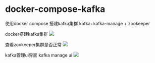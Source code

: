 # docker-compose-kafka
使用docker compose 搭建kafka集群 kafka+kafka-manage + zookeeper

docker搭建kafka集群
<img src=https://user-images.githubusercontent.com/28728839/130782075-a6c26970-2c31-492b-aa57-52175b06eb9f.png />

查看zookeeper集群是否正常
<img src=https://user-images.githubusercontent.com/28728839/130782334-1d9149a9-b7b0-4517-bd4b-95d1f0e00dcf.png />

kafka管理ui界面 kafka manage ui
<img src=https://user-images.githubusercontent.com/28728839/130782754-abe77373-edaf-4f90-bb60-ff01a78e40c2.png />



